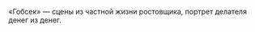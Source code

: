 <!--2017-01-02 10:14:29-->
«Гобсек» — сцены из частной жизни ростовщика, портрет делателя денег из денег.